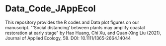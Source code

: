 # Data_Code_JAppEcol
This repository provides the R codes and Data plot figures on our manuscript. "‘Social distancing’ between plants may amplify coastal restoration at early stage" by Hao Huang, Chi Xu, and Quan-Xing Liu (2021), Journal of Applied Ecology, 58. DOI: 10.1111/1365-2664.14044
